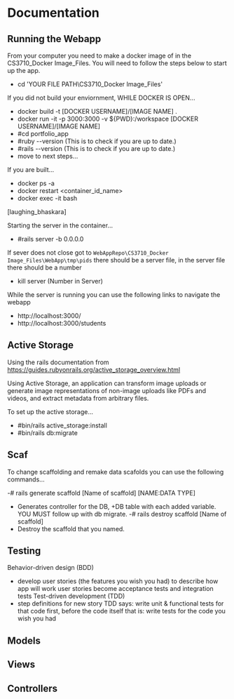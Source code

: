 # Documentation
## Running the Webapp
From your computer you need to make a docker image of in the CS3710_Docker Image_Files. You will need to follow the steps below to start up the app.
- cd 'YOUR FILE PATH\CS3710_Docker Image_Files'

If you did not build your enviornment, WHILE DOCKER IS OPEN... 
- docker build -t [DOCKER USERNAME]/[IMAGE NAME] .
- docker run -it -p 3000:3000 -v ${PWD}:/workspace [DOCKER USERNAME]/[IMAGE NAME]
- #cd portfolio_app
- #ruby --version (This is to check if you are up to date.)
- #rails --version (This is to check if you are up to date.)
- move to next steps...

If you are built...
- docker ps -a
- docker restart <container_id_name>
- docker exec -it <container-id> bash

[laughing_bhaskara]

Starting the server in the container...
- #rails server -b 0.0.0.0

If sever does not close got to `WebAppRepo\CS3710_Docker Image_Files\WebApp\tmp\pids` there should be a server file, in the server file there should be a number
- kill server (Number in Server)

While the server is running you can use the following links to navigate the webapp
- http://localhost:3000/
- http://localhost:3000/students

## Active Storage
Using the rails documentation from https://guides.rubyonrails.org/active_storage_overview.html

Using Active Storage, an application can transform image uploads or generate image representations of non-image uploads like PDFs and videos, and extract metadata from arbitrary files.

To set up the active storage...
- #bin/rails active_storage:install
- #bin/rails db:migrate

## Scaf
To change scaffolding and remake data scafolds you can use the following commands...

-# rails generate scaffold [Name of scaffold] [NAME:DATA TYPE]
- Generates controller for the DB, +DB table with each added variable. YOU MUST follow up with db migrate.
-# rails destroy scaffold [Name of scaffold]
- Destroy the scaffold that you named.


## Testing
Behavior-driven design (BDD)
- develop user stories (the features you wish you had) to describe how app will work user stories become acceptance tests and integration tests
Test-driven development (TDD)
- step definitions for new story
TDD says: write unit & functional tests for that code first, before the code itself
that is: write tests for the code you wish you had

## Models

## Views

## Controllers


